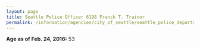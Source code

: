 ```yaml
---
layout: page
title: Seattle Police Officer 6198 Franck T. Trainor
permalink: /information/agencies/city_of_seattle/seattle_police_department/copbook/6198/
---
```


**Age as of Feb. 24, 2016:** 53
